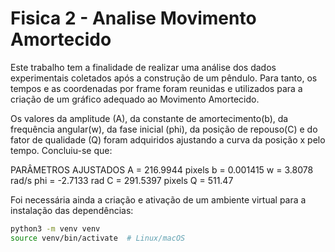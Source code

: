 # Fisica 2 - Analise Movimento Amortecido

  Este trabalho tem a finalidade de realizar uma análise dos dados experimentais coletados após a construção de um pêndulo. Para tanto, os tempos e as coordenadas por frame foram reunidas e utilizados para a criação de um gráfico adequado ao Movimento Amortecido.

  Os valores da amplitude (A), da constante de amortecimento(b), da frequência angular(w), da fase inicial (phi), da posição de repouso(C) e do fator de qualidade (Q) foram adquiridos ajustando a curva da posição x pelo tempo. Concluiu-se que:
  
PARÂMETROS AJUSTADOS
A = 216.9944 pixels
b = 0.001415
w = 3.8078 rad/s
phi = -2.7133 rad
C = 291.5397 pixels
Q = 511.47

Foi necessária ainda a criação e ativação de um ambiente virtual para a instalação das dependências:

```bash
python3 -m venv venv
source venv/bin/activate  # Linux/macOS
